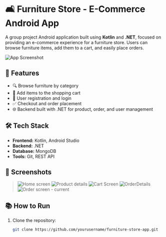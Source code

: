 # 🛋️ Furniture Store - E-Commerce Android App

A group project Android application built using **Kotlin** and **.NET**, focused on providing an e-commerce experience for a furniture store. Users can browse furniture items, add them to a cart, and easily place orders.

![App Screenshot](screenshot.png)

## 🚀 Features

- 🔍 Browse furniture by category
- 🛒 Add items to the shopping cart
- 👤 User registration and login
- ✅ Checkout and order placement
- 🌐 Backend built with .NET for product, order, and user management

## 🛠️ Tech Stack

- **Frontend:** Kotlin, Android Studio
- **Backend:** .NET
- **Database:** MongoDB
- **Tools:** Git, REST API

## 📸 Screenshots

> ![Home screen](https://github.com/user-attachments/assets/276519a5-2727-45b0-9ece-794267d7b95d)
![Product details](https://github.com/user-attachments/assets/bc07a74f-7237-4e53-81f2-da75d3460194)
![Cart Screen](https://github.com/user-attachments/assets/868d09b0-2fdb-40bc-9f47-4b32eb82db68)
![OrderDetails](https://github.com/user-attachments/assets/5bfc5671-ae24-4e27-a807-8c05724cc01e)
![Order screen - current](https://github.com/user-attachments/assets/07fddf10-c523-4114-a391-bc7af3297ada)


## 📚 How to Run

1. Clone the repository:
   ```bash
   git clone https://github.com/yourusername/furniture-store-app.git
